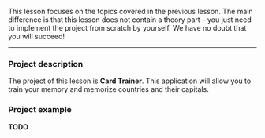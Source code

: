 This lesson focuses on the topics covered in the previous lesson.
The main difference is that this lesson does not contain a theory part –
you just need to implement the project from scratch by yourself.
We have no doubt that you will succeed!

----

### Project description

The project of this lesson is **Card Trainer**.
This application will allow you to train your memory and memorize countries and their capitals.

### Project example

**TODO**
